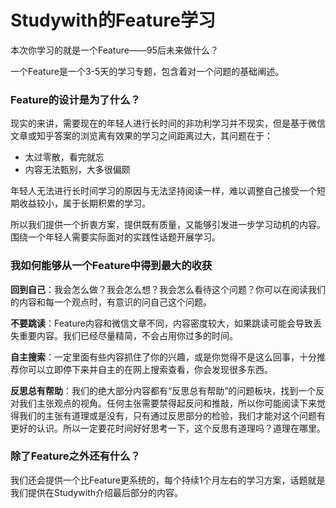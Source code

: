 # Studywith的Feature学习

本次你学习的就是一个Feature——95后未来做什么？

一个Feature是一个3-5天的学习专题，包含着对一个问题的基础阐述。

### Feature的设计是为了什么？

现实的来讲，需要现在的年轻人进行长时间的非功利学习并不现实，但是基于微信文章或知乎答案的浏览离有效果的学习之间距离过大，其问题在于：

* 太过零散，看完就忘
* 内容无法甄别，大多很偏颇

年轻人无法进行长时间学习的原因与无法坚持阅读一样，难以调整自己接受一个短期收益较小，属于长期积累的学习。

所以我们提供一个折衷方案，提供既有质量，又能够引发进一步学习动机的内容。围绕一个年轻人需要实际面对的实践性话题开展学习。

### 我如何能够从一个Feature中得到最大的收获

**回到自己**：我会怎么做？我会怎么想？我会怎么看待这个问题？你可以在阅读我们的内容和每一个观点时，有意识的问自己这个问题。

**不要跳读**：Feature内容和微信文章不同，内容密度较大，如果跳读可能会导致丢失重要内容。我们已经尽量精简，不会占用你过多的时间。

**自主搜索**：一定里面有些内容抓住了你的兴趣，或是你觉得不是这么回事，十分推荐你可以立即停下来并自主的在网上搜索查看，你会发现很多东西。

**反思总有帮助**：我们的绝大部分内容都有“反思总有帮助”的问题板块，找到一个反对我们主张观点的视角。任何主张需要禁得起反问和推敲，所以你可能阅读下来觉得我们的主张有道理或是没有，只有通过反思部分的检验，我们才能对这个问题有更好的认识。所以一定要花时间好好思考一下，这个反思有道理吗？道理在哪里。

### 除了Feature之外还有什么？

我们还会提供一个比Feature更系统的，每个持续1个月左右的学习方案，话题就是我们提供在Studywith介绍最后部分的内容。

